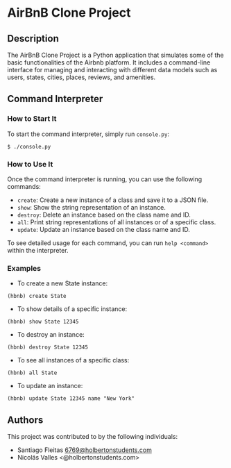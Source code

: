 # AirBnB Clone Project

## Description

The AirBnB Clone Project is a Python application that simulates some of the basic functionalities of the Airbnb platform. It includes a command-line interface for managing and interacting with different data models such as users, states, cities, places, reviews, and amenities.

## Command Interpreter

### How to Start It

To start the command interpreter, simply run `console.py`:

```
$ ./console.py
```

### How to Use It

Once the command interpreter is running, you can use the following commands:

- `create`: Create a new instance of a class and save it to a JSON file.
- `show`: Show the string representation of an instance.
- `destroy`: Delete an instance based on the class name and ID.
- `all`: Print string representations of all instances or of a specific class.
- `update`: Update an instance based on the class name and ID.

To see detailed usage for each command, you can run `help <command>` within the interpreter.

### Examples

- To create a new State instance:

```
(hbnb) create State
```

- To show details of a specific instance:

```
(hbnb) show State 12345
```

- To destroy an instance:

```
(hbnb) destroy State 12345
```

- To see all instances of a specific class:

```
(hbnb) all State
```

- To update an instance:

```
(hbnb) update State 12345 name "New York"
```

## Authors

This project was contributed to by the following individuals:
- Santiago Fleitas <6769@holbertonstudents.com>
- Nicolás Valles <@holbertonstudents.com>
